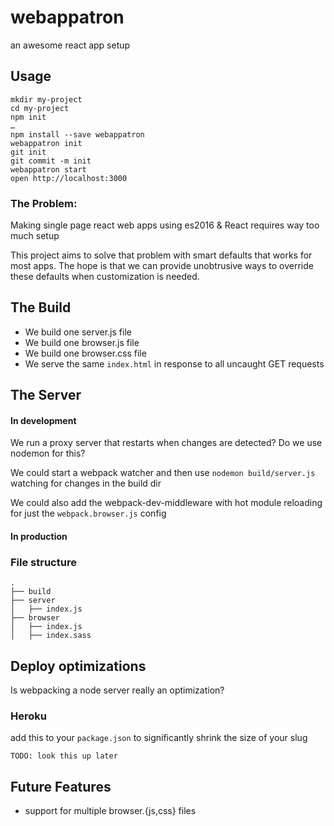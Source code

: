 # webappatron

an awesome react app setup

## Usage


```
mkdir my-project
cd my-project
npm init
…
npm install --save webappatron
webappatron init
git init
git commit -m init
webappatron start
open http://localhost:3000
```


### The Problem:

Making single page react web apps using es2016 & React requires way too much setup


This project aims to solve that problem with smart defaults that works for most apps. The hope is that we can provide unobtrusive ways to override these defaults when customization is needed.


## The Build

- We build one server.js file
- We build one browser.js file
- We build one browser.css file
- We serve the same `index.html` in response to all uncaught GET requests

## The Server


#### In development

We run a proxy server that restarts when changes are detected?
Do we use nodemon for this?

We could start a webpack watcher and then use `nodemon build/server.js` watching for changes in the build dir

We could also add the webpack-dev-middleware with hot module reloading for just the `webpack.browser.js` config

#### In production


### File structure


```
.
├── build
├── server
│   ├── index.js
├── browser
│   ├── index.js
│   ├── index.sass
```


## Deploy optimizations

Is webpacking a node server really an optimization?

### Heroku

add this to your `package.json` to significantly shrink the size of your slug

```
TODO: look this up later
```

## Future Features

- support for multiple browser.{js,css} files
